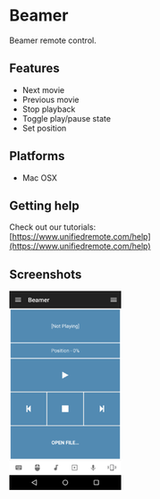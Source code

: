 # Beamer
Beamer remote control.

## Features
*  Next movie
*  Previous movie
*  Stop playback
*  Toggle play/pause state
*  Set position

## Platforms
* Mac OSX

## Getting help
Check out our tutorials: <br>
[https://www.unifiedremote.com/help](https://www.unifiedremote.com/help)

## Screenshots
<img src="screen.png" width="200" />
